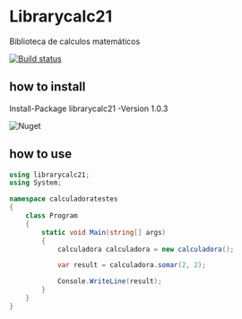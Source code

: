 # Librarycalc21
Biblioteca de calculos matemáticos 


[![Build status](https://ci.appveyor.com/api/projects/status/k331mrmxhh2ew72w/branch/master?svg=true)](https://ci.appveyor.com/project/yuri-lencio/librarycalc21-avrvd/branch/master)

## how to install
Install-Package librarycalc21 -Version 1.0.3

![Nuget](https://img.shields.io/nuget/dt/LibraryCalc21.svg)

## how to use

```cs
using librarycalc21;
using System;

namespace calculadoratestes
{
    class Program
    {
        static void Main(string[] args)
        {
            calculadora calculadora = new calculadora();

            var result = calculadora.somar(2, 2);

            Console.WriteLine(result);
        }
    }
}

```
